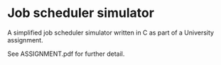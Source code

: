 # Job scheduler simulator
A simplified job scheduler simulator written in C as part of a University assignment.

See ASSIGNMENT.pdf for further detail.
